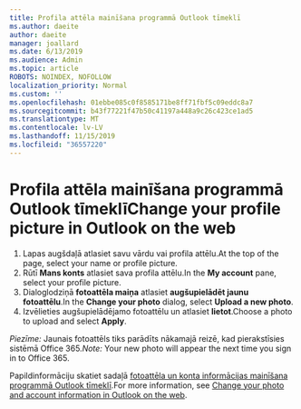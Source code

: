 ```yaml
---
title: Profila attēla mainīšana programmā Outlook tīmeklī
ms.author: daeite
author: daeite
manager: joallard
ms.date: 6/13/2019
ms.audience: Admin
ms.topic: article
ROBOTS: NOINDEX, NOFOLLOW
localization_priority: Normal
ms.custom: ''
ms.openlocfilehash: 01ebbe085c0f8585171be8ff71fbf5c09eddc8a7
ms.sourcegitcommit: b43f77221f47b50c41197a448a9c26c423ce1ad5
ms.translationtype: MT
ms.contentlocale: lv-LV
ms.lasthandoff: 11/15/2019
ms.locfileid: "36557220"
---
```

# <a name="change-your-profile-picture-in-outlook-on-the-web"></a><span data-ttu-id="1edba-102">Profila attēla mainīšana programmā Outlook tīmeklī</span><span class="sxs-lookup"><span data-stu-id="1edba-102">Change your profile picture in Outlook on the web</span></span>

1. <span data-ttu-id="1edba-103">Lapas augšdaļā atlasiet savu vārdu vai profila attēlu.</span><span class="sxs-lookup"><span data-stu-id="1edba-103">At the top of the page, select your name or profile picture.</span></span>
1. <span data-ttu-id="1edba-104">Rūtī **Mans konts** atlasiet sava profila attēlu.</span><span class="sxs-lookup"><span data-stu-id="1edba-104">In the **My account** pane, select your profile picture.</span></span>
1. <span data-ttu-id="1edba-105">Dialoglodziņā **fotoattēla maiņa** atlasiet **augšupielādēt jaunu fotoattēlu**.</span><span class="sxs-lookup"><span data-stu-id="1edba-105">In the **Change your photo** dialog, select **Upload a new photo**.</span></span>
1. <span data-ttu-id="1edba-106">Izvēlieties augšupielādējamo fotoattēlu un atlasiet **lietot**.</span><span class="sxs-lookup"><span data-stu-id="1edba-106">Choose a photo to upload and select **Apply**.</span></span>

<span data-ttu-id="1edba-107">*Piezīme:* Jaunais fotoattēls tiks parādīts nākamajā reizē, kad pierakstīsies sistēmā Office 365.</span><span class="sxs-lookup"><span data-stu-id="1edba-107">*Note:* Your new photo will appear the next time you sign in to Office 365.</span></span>

<span data-ttu-id="1edba-108">Papildinformāciju skatiet sadaļā [fotoattēla un konta informācijas mainīšana programmā Outlook tīmeklī](https://support.office.com/article/b2dbb289-851d-4bed-93c3-3e136f5659ec).</span><span class="sxs-lookup"><span data-stu-id="1edba-108">For more information, see [Change your photo and account information in Outlook on the web](https://support.office.com/article/b2dbb289-851d-4bed-93c3-3e136f5659ec).</span></span>